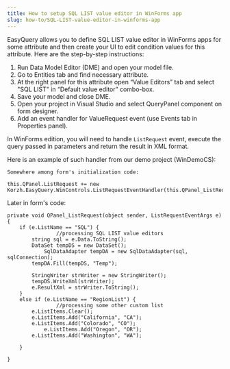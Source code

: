 ```yaml
---
title: How to setup SQL LIST value editor in WinForms app
slug: how-to/SQL-LIST-value-editor-in-winforms-app
---
```


EasyQuery allows you to define SQL LIST value editor in WinForms apps for some attribute and then create your UI to edit condition values for this attribute. Here are the step-by-step instructions:

1. Run Data Model Editor (DME) and open your model file.
2. Go to Entities tab and find necessary attribute.
3. At the right panel for this attribute open “Value Editors” tab and select "SQL LIST" in “Default value editor” combo-box.
4. Save your model and close DME.
5. Open your project in Visual Studio and select QueryPanel component on form designer.
6. Add an event handler for ValueRequest event (use Events tab in Properties panel).

In WinForms edition, you will need to handle `ListRequest` event, execute the query passed in parameters and return the result in XML format.

Here is an example of such handler from our demo project (WinDemoCS):

```
Somewhere among form's initialization code:

this.QPanel.ListRequest += new Korzh.EasyQuery.WinControls.ListRequestEventHandler(this.QPanel_ListRequest);
```

Later in form's code:

```
private void QPanel_ListRequest(object sender, ListRequestEventArgs e) {
	if (e.ListName == "SQL") { 
                //processing SQL LIST value editors
		string sql = e.Data.ToString();
		DataSet tempDS = new DataSet();
        	SqlDataAdapter tempDA = new SqlDataAdapter(sql, sqlConnection);
		tempDA.Fill(tempDS, "Temp");
		
		StringWriter strWriter = new StringWriter();
		tempDS.WriteXml(strWriter);
		e.ResultXml = strWriter.ToString();
	}
	else if (e.ListName == "RegionList") { 
                //processing some other custom list
		e.ListItems.Clear();
		e.ListItems.Add("California", "CA");
		e.ListItems.Add("Colorado", "CO");
        	e.ListItems.Add("Oregon", "OR");
		e.ListItems.Add("Washington", "WA");

	}

}
```
